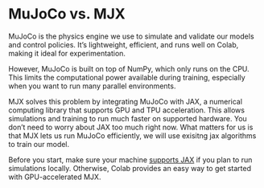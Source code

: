 # MuJoCo vs. MJX
MuJoCo is the physics engine we use to simulate and validate our models and control policies. It’s lightweight, efficient, and runs well on Colab, making it ideal for experimentation.

However, MuJoCo is built on top of NumPy, which only runs on the CPU. This limits the computational power available during training, especially when you want to run many parallel environments.

MJX solves this problem by integrating MuJoCo with JAX, a numerical computing library that supports GPU and TPU acceleration. This allows simulations and training to run much faster on supported hardware. You don’t need to worry about JAX too much right now. What matters for us is that MJX lets us run MuJoCo efficiently, we will use exisitng jax algorithms to train our model.

Before you start, make sure your machine [supports JAX](https://docs.jax.dev/en/latest/installation.html#supported-platforms) if you plan to run simulations locally. Otherwise, Colab provides an easy way to get started with GPU-accelerated MJX.